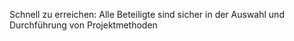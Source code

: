 Schnell zu erreichen: 
Alle Beteiligte sind sicher in der Auswahl und Durchführung von Projektmethoden
